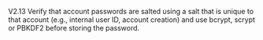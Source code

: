 V2.13 Verify that account passwords are salted using a salt that is unique to that account (e.g., internal user ID, account creation) and use bcrypt, scrypt or PBKDF2 before storing the password.